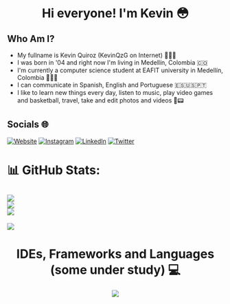 <h1 align="center">Hi everyone! I'm Kevin 😳</h1>

## Who Am I?
- My fullname is Kevin Quiroz (KevinQzG on Internet) 👨🏼‍🚀
- I was born in '04 and right now I'm living in Medellín, Colombia 🇨🇴
- I'm currently a computer science student at EAFIT university in Medellín, Colombia 👨🏻‍🎓
- I can communicate in Spanish, English and Portuguese 🇪🇸🇺🇸🇵🇹
- I like to learn new things every day, listen to music, play video games and basketball, travel, take and edit photos and videos 🏀📟

## Socials 🌐
[![Website](https://img.shields.io/website-up-down-green-red/http/monip.org.svg)](https://kevinqzg.github.io/Portfolio)
[![Instagram](https://img.shields.io/badge/Instagram-%23E4405F.svg?logo=Instagram&logoColor=white)](https://instagram.com/kquirozg30)
[![LinkedIn](https://img.shields.io/badge/LinkedIn-%230077B5.svg?logo=linkedin&logoColor=white)](https://linkedin.com/in/kevinqzg) 
[![Twitter](https://img.shields.io/badge/Twitter-%231DA1F2.svg?logo=Twitter&logoColor=white)](https://twitter.com/kevinqzg30)

# 📊 GitHub Stats:
![](https://github-readme-stats.vercel.app/api?username=KevinQzG&theme=radical&hide_border=false&include_all_commits=false&count_private=false)<br/>
![](https://github-readme-streak-stats.herokuapp.com/?user=KevinQzG&theme=radical&hide_border=false)<br/>
![](https://github-readme-stats.vercel.app/api/top-langs/?username=KevinQzG&theme=tokyonight&hide_border=false&include_all_commits=false&count_private=false&layout=compact)
---
[![](https://visitcount.itsvg.in/api?id=KevinQzG&icon=2&color=4)](https://visitcount.itsvg.in)

<h1 align="center">IDEs, Frameworks and Languages (some under study) 💻</h1>
<p align="center">
  <a href="https://skillicons.dev">
    <img src="https://skillicons.dev/icons?i=vscode,python,java,cpp,html,css,js,bootstrap,django,arduino,mongodb,mysql,swift" />
  </a>
</p>
